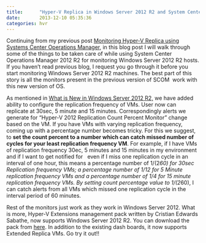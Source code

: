```yaml
---
title:      "Hyper-V Replica in Windows Server 2012 R2 and System Center Operations Manager 2012 R2"
date:       2013-12-10 05:35:36
categories: hvr
---
```

Continuing from my previous post [Monitoring Hyper-V Replica using Systems Center Operations Manager](http://blogs.technet.com/b/virtualization/archive/2013/09/13/monitoring-hyper-v-replica-using-system-center-operations-manager.aspx), in this blog post I will walk through some of the things to be taken care of while using System Center Operations Manager 2012 R2 for monitoring Windows Server 2012 R2 hosts. If you haven’t read previous blog, I request you go through it before you start monitoring Windows Server 2012 R2 machines. The best part of this story is all the monitors present in the previous version of SCOM  work with this new version of OS. 

As mentioned in [What is New in Windows Server 2012 R2,](http://blogs.technet.com/b/virtualization/archive/2013/10/22/what-s-new-in-windows-server-2012-r2.aspx) we have added ability to configure the replication frequency of VMs. User now can replicate at 30sec, 5 minute and 15 minutes. Correspondingly alerts we generate for “Hyper-V 2012 Replication Count Percent Monitor” change based on the VM. If you have VMs with varying replication frequency, coming up with a percentage number becomes tricky. For this we suggest, to **set the count percent to a number which can catch missed number of cycles for your least replication frequency VM**. For example, if I have VMs of replication frequency 30ec, 5 minutes and 15 minutes in my environment and if I want to get notified for   even if I miss one replication cycle in an interval of one hour, this means a percentage number of 1/(2*60) for 30sec Replication frequency VMs; a percentage number of 1/12 for 5 Minute replication frequency VMs and a percentage number of 1/4 for 15 minute replication frequency VMs. By setting count percentage value to 1/(2*60), I can catch alerts from all VMs which missed one replication cycle in the interval period of 60 minutes.

Rest of the monitors just work as they work in Windows Server 2012. What is more, Hyper-V Extensions management pack written by Cristian Edwards Sabathe, now supports Windows Server 2012 R2. You can download the pack from [here](http://hypervmpe2012.codeplex.com/). In addition to the existing dash boards, it now supports Extended Replica VMs. Go try it out!!
